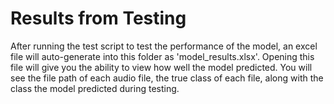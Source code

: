 # Results from Testing 

After running the test script to test the performance of the model, an excel file will auto-generate into this folder as 'model_results.xlsx'. Opening this file will give you the ability to view how well the model predicted. You will see the file path of each audio file, the true class of each file, along with the class the model predicted during testing. 
